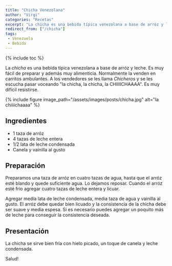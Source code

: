```yaml
---
title: "Chicha Venezolana"
author: "Virgi"
categories: "Recetas"
excerpt: "La chicha es una bebida típica venezolana a base de arróz y leche..."
redirect_from: ["/chicha"]
tags: 
 - Venezuela
 - Bebida
---
```


{% include toc %}

La _chicha_ es una bebida típica venezolana a base de arróz y leche. Es muy fácil de preparar y además muy alimenticia. Normalmente la venden en carritos ambulantes. A los vendedores se les llama _Chicheros_ y se les escucha pasar voceando "la chicha, la chicha, la CHIIIICHAAAA". Es muy difícil resistirse.

{% include figure image_path="/assets/images/posts/chicha.jpg" alt="la chiiiichaaaa" %} 

## Ingredientes

- 1 taza de arróz
- 4 tazas de leche entera
- 1/2 lata de leche condensada
- Canela y vainilla al gusto

## Preparación

Preparamos una taza de arróz en cuatro tazas de agua, hasta que el arróz esté blando y quede suficiente agua. Lo dejamos reposar. Cuando el arróz esté frío agregar cuatro tazas de leche entera y licuar.

Agregar media lata de leche condensada, media taza de agua y vainilla al gusto. El arróz debe quedar bien licuado y la consistencia de la chicha debe ser suave y media espesa. Si es necesario puedes agregar un poquito más de leche para conseguir la consistencia deseada.

## Presentación

La chicha se sirve bien fría con hielo picado, un toque de canela y leche condensada.

Salud!
